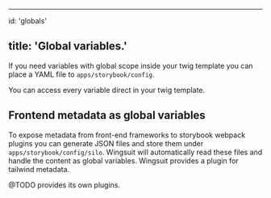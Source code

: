 * * *

id: 'globals'

## title: 'Global variables.'

If you need variables with global scope inside your twig template you can place a YAML file to `apps/storybook/config`.

You can access every variable direct in your twig template.

## Frontend metadata as global variables

To expose metadata from front-end frameworks to storybook webpack plugins you can generate JSON files and store them under `apps/storybook/config/silo`. Wingsuit will automatically read these files and handle the content as global variables. 
Wingsuit provides a plugin for tailwind metadata.

@TODO provides its own plugins. 
